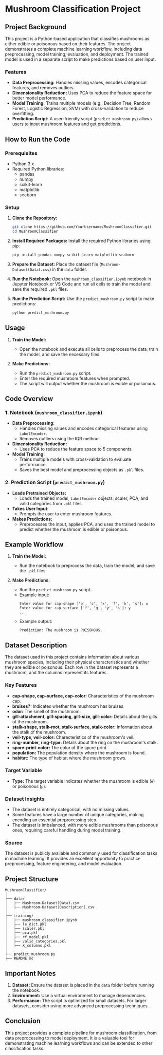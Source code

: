 # Mushroom Classification Project

## Project Background

This project is a Python-based application that classifies mushrooms as either edible or poisonous based on their features. The project demonstrates a complete machine learning workflow, including data preprocessing, model training, evaluation, and deployment. The trained model is used in a separate script to make predictions based on user input.

### Features
- **Data Preprocessing:** Handles missing values, encodes categorical features, and removes outliers.
- **Dimensionality Reduction:** Uses PCA to reduce the feature space for better model performance.
- **Model Training:** Trains multiple models (e.g., Decision Tree, Random Forest, Logistic Regression, SVM) with cross-validation to reduce overfitting.
- **Prediction Script:** A user-friendly script (`predict_mushroom.py`) allows users to input mushroom features and get predictions.

## How to Run the Code

### Prerequisites
- Python 3.x
- Required Python libraries:
  - pandas
  - numpy
  - scikit-learn
  - matplotlib
  - seaborn

### Setup

1. **Clone the Repository:**
   ```bash
   git clone https://github.com/YourUsername/MushroomClassifier.git
   cd MushroomClassifier
   ```

2. **Install Required Packages:**
   Install the required Python libraries using pip:
   ```bash
   pip install pandas numpy scikit-learn matplotlib seaborn
   ```

3. **Prepare the Dataset:**
   Place the dataset file (`Mushroom-Dataset(Data).csv`) in the `data` folder.

4. **Run the Notebook:**
   Open the `mushroom_classifier.ipynb` notebook in Jupyter Notebook or VS Code and run all cells to train the model and save the required `.pkl` files.

5. **Run the Prediction Script:**
   Use the `predict_mushroom.py` script to make predictions:
   ```bash
   python predict_mushroom.py
   ```

## Usage

1. **Train the Model:**
   - Open the notebook and execute all cells to preprocess the data, train the model, and save the necessary files.

2. **Make Predictions:**
   - Run the `predict_mushroom.py` script.
   - Enter the required mushroom features when prompted.
   - The script will output whether the mushroom is edible or poisonous.

## Code Overview

### 1. Notebook (`mushroom_classifier.ipynb`)
- **Data Preprocessing:**
  - Handles missing values and encodes categorical features using `LabelEncoder`.
  - Removes outliers using the IQR method.
- **Dimensionality Reduction:**
  - Uses PCA to reduce the feature space to 5 components.
- **Model Training:**
  - Trains multiple models with cross-validation to evaluate performance.
  - Saves the best model and preprocessing objects as `.pkl` files.

### 2. Prediction Script (`predict_mushroom.py`)
- **Loads Pretrained Objects:**
  - Loads the trained model, `LabelEncoder` objects, scaler, PCA, and valid categories from `.pkl` files.
- **Takes User Input:**
  - Prompts the user to enter mushroom features.
- **Makes Predictions:**
  - Preprocesses the input, applies PCA, and uses the trained model to predict whether the mushroom is edible or poisonous.

## Example Workflow

1. **Train the Model:**
   - Run the notebook to preprocess the data, train the model, and save the `.pkl` files.

2. **Make Predictions:**
   - Run the `predict_mushroom.py` script.
   - Example input:
     ```
     Enter value for cap-shape ['b', 'c', 'x', 'f', 'k', 's']: x
     Enter value for cap-surface ['f', 'g', 'y', 's']: y
     ...
     ```
   - Example output:
     ```
     Prediction: The mushroom is POISONOUS.
     ```

## Dataset Description

The dataset used in this project contains information about various mushroom species, including their physical characteristics and whether they are edible or poisonous. Each row in the dataset represents a mushroom, and the columns represent its features.

### Key Features
- **cap-shape, cap-surface, cap-color:** Characteristics of the mushroom cap.
- **bruises?:** Indicates whether the mushroom has bruises.
- **odor:** The smell of the mushroom.
- **gill-attachment, gill-spacing, gill-size, gill-color:** Details about the gills of the mushroom.
- **stalk-shape, stalk-root, stalk-surface, stalk-color:** Information about the stalk of the mushroom.
- **veil-type, veil-color:** Characteristics of the mushroom's veil.
- **ring-number, ring-type:** Details about the ring on the mushroom's stalk.
- **spore-print-color:** The color of the spore print.
- **population:** The population density where the mushroom is found.
- **habitat:** The type of habitat where the mushroom grows.

### Target Variable
- **Type:** The target variable indicates whether the mushroom is edible (`e`) or poisonous (`p`).

### Dataset Insights
- The dataset is entirely categorical, with no missing values.
- Some features have a large number of unique categories, making encoding an essential preprocessing step.
- The dataset is imbalanced, with more edible mushrooms than poisonous ones, requiring careful handling during model training.

### Source
The dataset is publicly available and commonly used for classification tasks in machine learning. It provides an excellent opportunity to practice preprocessing, feature engineering, and model evaluation.

## Project Structure
```
MushroomClassifier/
│
├── data/
│   ├── Mushroom-Dataset(Data).csv
│   ├── Mushroom-Dataset(Description).csv
│
├── training/
│   ├── mushroom_classifier.ipynb
│   ├── le_dict.pkl
│   ├── scaler.pkl
│   ├── pca.pkl
│   ├── rf_model.pkl
│   ├── valid_categories.pkl
│   ├── X_columns.pkl
│
├── predict_mushroom.py
├── README.md
```

## Important Notes
1. **Dataset:** Ensure the dataset is placed in the `data` folder before running the notebook.
2. **Environment:** Use a virtual environment to manage dependencies.
3. **Performance:** The script is optimized for small datasets. For larger datasets, consider using more advanced preprocessing techniques.

## Conclusion
This project provides a complete pipeline for mushroom classification, from data preprocessing to model deployment. It is a valuable tool for demonstrating machine learning workflows and can be extended to other classification tasks.
